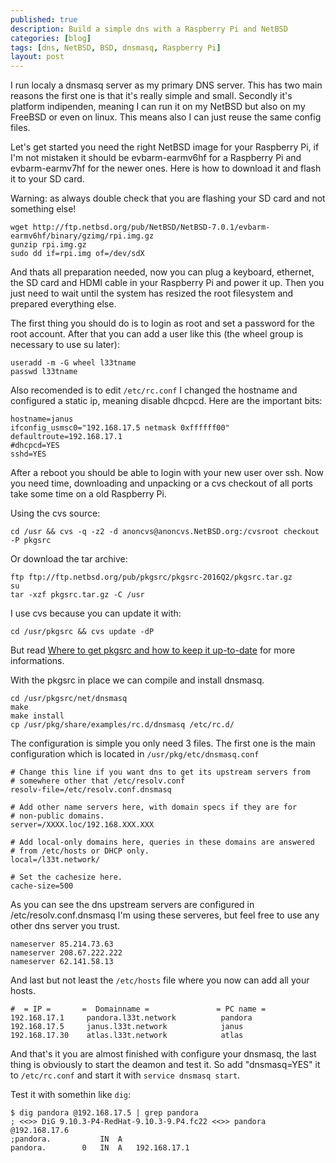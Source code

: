 ```yaml
---
published: true
description: Build a simple dns with a Raspberry Pi and NetBSD
categories: [blog]
tags: [dns, NetBSD, BSD, dnsmasq, Raspberry Pi]
layout: post
---
```


I run localy a dnsmasq server as my primary DNS server. This has two main 
reasons the first one is that it's really simple and small. Secondly it's platform indipenden, meaning 
I can run it on my NetBSD but also on my FreeBSD or even on linux. This means also I can just reuse the same config files. 

Let's get started you need the right NetBSD image for your Raspberry Pi, if I'm not mistaken 
it should be evbarm-earmv6hf for a Raspberry Pi and evbarm-earmv7hf for the newer ones.
Here is how to download it and flash it to your SD card.

Warning: as always double check that you are flashing your SD card and not something else!

```
wget http://ftp.netbsd.org/pub/NetBSD/NetBSD-7.0.1/evbarm-earmv6hf/binary/gzimg/rpi.img.gz
gunzip rpi.img.gz
sudo dd if=rpi.img of=/dev/sdX
```

And thats all preparation needed, now you can plug a keyboard, ethernet, the SD card and HDMI cable in your 
Raspberry Pi and power it up. Then you just need to wait until the system has resized the root filesystem and 
prepared everything else. 

The first thing you should do is to login as root and set a password for the root account.
After that you can add a user like this (the wheel group is necessary to use su later):

```
useradd -m -G wheel l33tname
passwd l33tname
```

Also recomended is to edit `/etc/rc.conf` I changed the hostname and configured a static ip, meaning disable
dhcpcd. Here are the important bits:

```
hostname=janus
ifconfig_usmsc0="192.168.17.5 netmask 0xffffff00"
defaultroute=192.168.17.1
#dhcpcd=YES
sshd=YES
```

After a reboot you should be able to login with your new user over ssh.
Now you need time, downloading and unpacking or a cvs checkout of all ports take some time on a 
old Raspberry Pi.

Using the cvs source:

```
cd /usr && cvs -q -z2 -d anoncvs@anoncvs.NetBSD.org:/cvsroot checkout -P pkgsrc
```

Or download the tar archive:

```
ftp ftp://ftp.netbsd.org/pub/pkgsrc/pkgsrc-2016Q2/pkgsrc.tar.gz
su
tar -xzf pkgsrc.tar.gz -C /usr
```

I use cvs because you can update it with:

```
cd /usr/pkgsrc && cvs update -dP
```

But read [Where to get pkgsrc and how to keep it up-to-date](https://www.netbsd.org/docs/pkgsrc/getting.html) for 
more informations.

With the pkgsrc in place we can compile and install dnsmasq.

```
cd /usr/pkgsrc/net/dnsmasq
make
make install
cp /usr/pkg/share/examples/rc.d/dnsmasq /etc/rc.d/
```

The configuration is simple you only need 3 files. The first one is the main configuration which
is located in `/usr/pkg/etc/dnsmasq.conf`


```
# Change this line if you want dns to get its upstream servers from
# somewhere other that /etc/resolv.conf
resolv-file=/etc/resolv.conf.dnsmasq

# Add other name servers here, with domain specs if they are for
# non-public domains.
server=/XXXX.loc/192.168.XXX.XXX

# Add local-only domains here, queries in these domains are answered
# from /etc/hosts or DHCP only.
local=/l33t.network/

# Set the cachesize here.
cache-size=500
```

As you can see the dns upstream servers are configured in /etc/resolv.conf.dnsmasq I'm using 
these serveres, but feel free to use any other dns server you trust.

```
nameserver 85.214.73.63
nameserver 208.67.222.222
nameserver 62.141.58.13
```

And last but not least the `/etc/hosts` file where you now can add all your hosts.

```
#  = IP =       =  Domainname =               = PC name =   
192.168.17.1     pandora.l33t.network          pandora
192.168.17.5     janus.l33t.network            janus 
192.168.17.30    atlas.l33t.network            atlas
```

And that's it you are almost finished with configure your dnsmasq, the last thing is obviously 
to start the deamon and test it. So add "dnsmasq=YES" it to `/etc/rc.conf` and start it with `service dnsmasq start`.

Test it with somethin like `dig`:

```
$ dig pandora @192.168.17.5 | grep pandora
; <<>> DiG 9.10.3-P4-RedHat-9.10.3-9.P4.fc22 <<>> pandora @192.168.17.6
;pandora.			IN	A
pandora.		0	IN	A	192.168.17.1
```
